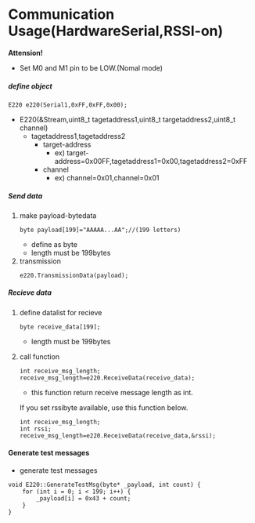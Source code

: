# Communication Usage(HardwareSerial,RSSI-on)

**Attension!**
- Set M0 and M1 pin to be LOW.(Nomal mode)


##### define object
```
E220 e220(Serial1,0xFF,0xFF,0x00);
```
- E220(&Stream,uint8_t tagetaddress1,uint8_t targetaddress2,uint8_t channel)
    - tagetaddress1,tagetaddress2
        - target-address
            - ex) target-address=0x00FF,tagetaddress1=0x00,tagetaddress2=0xFF
        - channel
            - ex) channel=0x01,channel=0x01

##### Send data
1. make payload-bytedata
    ```
    byte payload[199]="AAAAA...AA";//(199 letters)
    ```
    - define as byte
    - length must be 199bytes 
1. transmission
    ```
    e220.TransmissionData(payload);
    ```


##### Recieve data
1. define datalist for recieve
    ```
    byte receive_data[199];
    ```
    - length must be 199bytes
1. call function
    ```
    int receive_msg_length;
    receive_msg_length=e220.ReceiveData(receive_data);
    ```

    - this function return receive message length as int.

    If you set rssibyte available, use this function below.
    ```
    int receive_msg_length;
    int rssi;
    receive_msg_length=e220.ReceiveData(receive_data,&rssi);
    ```

#### Generate test messages
- generate test messages
```
void E220::GenerateTestMsg(byte* _payload, int count) {
    for (int i = 0; i < 199; i++) {
        _payload[i] = 0x43 + count;
    }
}
``` 


